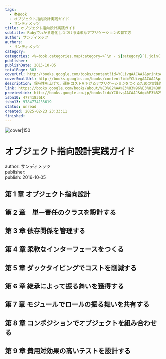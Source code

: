 ```yaml
---
tags:
  - 📚Book
  - オブジェクト指向設計実践ガイド
  - サンディメッツ
title: オブジェクト指向設計実践ガイド
subtitle: Rubyでわかる進化しつづける柔軟なアプリケーションの育て方
author: サンディメッツ
aurhors:
  - サンディメッツ
category: 
categories: <%=book.categories.map(category=>`\n - ${category}`).join('')%>
publisher: 
publishDate: 2016-10-05
totalPage: 303
coverUrl: http://books.google.com/books/content?id=YCUivgAACAAJ&printsec=frontcover&img=1&zoom=1&source=gbs_api
coverSmallUrl: http://books.google.com/books/content?id=YCUivgAACAAJ&printsec=frontcover&img=1&zoom=5&source=gbs_api
description: 保守性を上げて、運用コストを下げるアプリケーションをつくるための実践的なテクニックが満載。
link: https://books.google.com/books/about/%E3%82%AA%E3%83%96%E3%82%B8%E3%82%A7%E3%82%AF%E3%83%88%E6%8C%87%E5%90%91%E8%A8%AD%E8%A8%88%E5%AE%9F%E8%B7%B5%E3%82%AC.html?hl=&id=YCUivgAACAAJ
previewLink: http://books.google.co.jp/books?id=YCUivgAACAAJ&dq=%E3%82%AA%E3%83%96%E3%82%B8%E3%82%A7%E3%82%AF%E3%83%88%E6%8C%87%E5%90%91&hl=&as_pt=BOOKS&cd=3&source=gbs_api
isbn10: 477418361X
isbn13: 9784774183619
status: unread
created: 2025-02-23 23:33:11
finished:
---
```

![cover|150](http://books.google.com/books/content?id=YCUivgAACAAJ&printsec=frontcover&img=1&zoom=1&source=gbs_api)

# オブジェクト指向設計実践ガイド

author: サンディメッツ  
publisher:  
publish: 2016-10-05

## 第 1 章 オブジェクト指向設計

## 第 2 章　単一責任のクラスを設計する

## 第 3 章 依存関係を管理する

## 第 4 章 柔軟なインターフェースをつくる

## 第 5 章 ダックタイピングでコストを削減する

## 第 6 章 継承によって振る舞いを獲得する

## 第 7 章 モジュールでロールの振る舞いを共有する

## 第 8 章 コンポジションでオブジェクトを組み合わせる

## 第 9 章 費用対効果の高いテストを設計する
